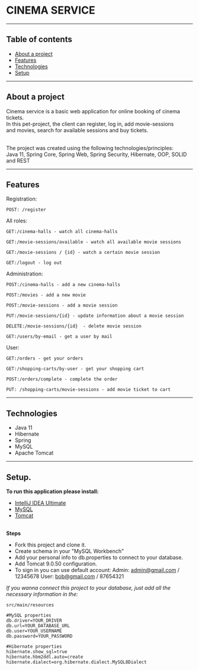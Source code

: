 # CINEMA SERVICE<br>

---
## Table of contents
* [About a project](#about-a-project)
* [Features](#features)
* [Technologies](#technologies)
* [Setup](#setup)
***

## About a project
<a id="about-a-project"></a>
Cinema service is a basic web application for online booking of cinema tickets.<br>
In this pet-project, the client can register, log in, add movie-sessions<br> and movies, search for available sessions and buy tickets.<br><br>

The project was created using the following technologies/principles:<br>
Java 11, Spring Core, Spring Web, Spring Security, Hibernate, OOP, SOLID and REST


***

## Features
<a id="features"></a>
Registration:<br>
```
POST: /register
```

All roles:<br>
```
GET:/cinema-halls - watch all cinema-halls
```
```
GET:/movie-sessions/available - watch all available movie sessions
```
```
GET:/movie-sessions / {id} - watch a certain movie session
```
```
GET:/logout - log out
```

Administration:<br>
```
POST:/cinema-halls - add a new cinema-halls
```
```
POST:/movies - add a new movie
```
```
POST:/movie-sessions - add a movie session
```
```
PUT:/movie-sessions/{id} - update information about a movie session
```
```
DELETE:/movie-sessions/{id}  - delete movie session
```
```
GET:/users/by-email - get a user by mail
```

User:<br>
```
GET:/orders - get your orders
```
```
GET:/shopping-carts/by-user - get your shopping cart
```
```
POST:/orders/complete - complete the order
```
```
PUT: /shopping-carts/movie-sessions - add movie ticket to cart
```

---

## Technologies
<a id="technologies"></a>

* Java 11
* Hibernate
* Spring
* MySQL
* Apache Tomcat
***

## Setup.
<a id="setup"></a>

__To run this application please install:__
* [IntelliJ IDEA Ultimate](https://www.jetbrains.com/lp/intellij-frameworks/)
* [MySQL](https://dev.mysql.com/downloads/)
* [Tomcat](https://archive.apache.org/dist/tomcat/tomcat-9/v9.0.50/bin/)
  <br><br>

__Steps__
* Fork this project and clone it.
* Create schema in your "MySQL Workbench"
* Add your personal info to db.properties to connect to your database.
* Add Tomcat 9.0.50 configuration.
* To sign in you can use default account:
  Admin: admin@gmail.com / 12345678
  User: bob@gmail.com / 87654321


_If you wanna connect this project to your database,
just add all the necessary information in the:_

```
src/main/resources
```

```
#MySQL properties
db.driver=YOUR_DRIVER
db.url=YOUR_DATABASE_URL
db.user=YOUR_USERNAME
db.password=YOUR_PASSWORD

#Hibernate properties
hibernate.show_sql=true
hibernate.hbm2ddl.auto=create
hibernate.dialect=org.hibernate.dialect.MySQL8Dialect
```
